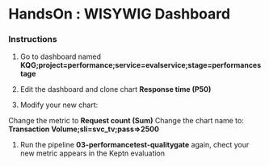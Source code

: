 # HandsOn : WISYWIG Dashboard


### Instructions

1.   Go to dashboard named **KQG;project=performance;service=evalservice;stage=performancestage**

1.   Edit the dashboard and clone chart **Response time (P50)**
 
1.   Modify your new chart:

Change the metric to **Request count (Sum)**
Change the chart name to: **Transaction Volume;sli=svc_tv;pass=>2500**

1.   Run the pipeline **03-performancetest-qualitygate** again, chect your new metric appears in the Keptn evaluation


